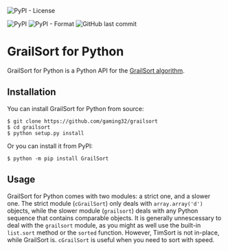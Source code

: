 <!-- ![PyPI - Downloads](https://img.shields.io/pypi/dm/GrailSort) -->
![PyPI - License](https://img.shields.io/pypi/l/GrailSort)
<!-- ![Libraries.io SourceRank](https://img.shields.io/librariesio/sourcerank/pypi/GrailSort) -->
![PyPI](https://img.shields.io/pypi/v/GrailSort)
![PyPI - Format](https://img.shields.io/pypi/format/GrailSort)
![GitHub last commit](https://img.shields.io/github/last-commit/gaming32/grailsort)
<!-- ![PyPI - Status](https://img.shields.io/pypi/status/GrailSort) -->
<!-- ![Dependents (via libraries.io)](https://img.shields.io/librariesio/dependents/pypi/GrailSort) -->


# GrailSort for Python

GrailSort for Python is a Python API for the [GrailSort algorithm](https://github.com/Mrrl/GrailSort).

## Installation

You can install GrailSort for Python from source:
```shell
$ git clone https://github.com/gaming32/grailsort
$ cd grailsort
$ python setup.py install
```

Or you can install it from PyPI:
```shell
$ python -m pip install GrailSort
```

## Usage

GrailSort for Python comes with two modules: a strict one, and a slower one. The strict module (`cGrailSort`) only deals with `array.array('d')` objects, while the slower module (`grailsort`) deals with any Python sequence that contains comparable objects.
It is generally unnescessary to deal with the `grailsort` module, as you might as well use the built-in `list.sort` method or the `sorted` function. However, TimSort is not in-place, while GrailSort is. `cGrailSort` is useful when you need to sort with speed.
